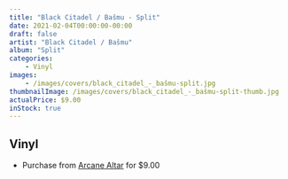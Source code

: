 ```yaml
---
title: "Black Citadel / Bašmu - Split"
date: 2021-02-04T00:00:00-00:00
draft: false
artist: "Black Citadel / Bašmu"
album: "Split"
categories:
    - Vinyl
images:
    - /images/covers/black_citadel_-_bašmu-split.jpg
thumbnailImage: /images/covers/black_citadel_-_bašmu-split-thumb.jpg
actualPrice: $9.00
inStock: true
---
```


## Vinyl
* Purchase from [Arcane Altar](https://arcanealtar.bigcartel.com/product/black-citadel-basmu-split-7-ep) for $9.00
